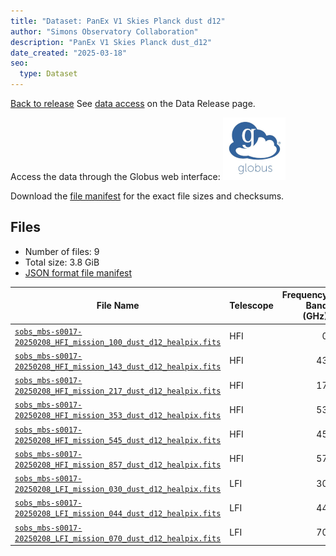 ```yaml
---
title: "Dataset: PanEx V1 Skies Planck dust d12"
author: "Simons Observatory Collaboration"
description: "PanEx V1 Skies Planck dust_d12"
date_created: "2025-03-18"
seo:
  type: Dataset
---
```


[Back to release](./panexv1-planck.html#datasets)
See [data access](./panexv1-planck.html#data-access) on the Data Release page.

Access the data through the Globus web interface: [![Download via Globus](images/globus-logo.png)](https://app.globus.org/file-manager?origin_id=53b2a147-ae9d-4bbf-9d18-3b46d133d4bb&origin_path=%2Fpanexp_v1_planck%2Fdust_d12%2F)

Download the [file manifest](https://g-0a470a.6b7bd8.0ec8.data.globus.org/panexp_v1_planck/dust_d12/manifest.json) for the exact file sizes and checksums.

## Files

- Number of files: 9
- Total size: 3.8 GiB
- [JSON format file manifest](https://g-0a470a.6b7bd8.0ec8.data.globus.org/panexp_v1_planck/dust_d12/manifest.json)

|                                                                                                File Name                                                                                                | Telescope | Frequency Band (GHz) | Pixelization |   Size    |
| ------------------------------------------------------------------------------------------------------------------------------------------------------------------------------------------------------- | --------- | -------------------: | ------------ | --------- |
| [`sobs_mbs-s0017-20250208_HFI_mission_100_dust_d12_healpix.fits`](https://g-0a470a.6b7bd8.0ec8.data.globus.org/panexp_v1_planck/dust_d12/sobs_mbs-s0017-20250208_HFI_mission_100_dust_d12_healpix.fits) | HFI       |                    0 | healpix      | 576.0 MiB |
| [`sobs_mbs-s0017-20250208_HFI_mission_143_dust_d12_healpix.fits`](https://g-0a470a.6b7bd8.0ec8.data.globus.org/panexp_v1_planck/dust_d12/sobs_mbs-s0017-20250208_HFI_mission_143_dust_d12_healpix.fits) | HFI       |                   43 | healpix      | 576.0 MiB |
| [`sobs_mbs-s0017-20250208_HFI_mission_217_dust_d12_healpix.fits`](https://g-0a470a.6b7bd8.0ec8.data.globus.org/panexp_v1_planck/dust_d12/sobs_mbs-s0017-20250208_HFI_mission_217_dust_d12_healpix.fits) | HFI       |                   17 | healpix      | 576.0 MiB |
| [`sobs_mbs-s0017-20250208_HFI_mission_353_dust_d12_healpix.fits`](https://g-0a470a.6b7bd8.0ec8.data.globus.org/panexp_v1_planck/dust_d12/sobs_mbs-s0017-20250208_HFI_mission_353_dust_d12_healpix.fits) | HFI       |                   53 | healpix      | 576.0 MiB |
| [`sobs_mbs-s0017-20250208_HFI_mission_545_dust_d12_healpix.fits`](https://g-0a470a.6b7bd8.0ec8.data.globus.org/panexp_v1_planck/dust_d12/sobs_mbs-s0017-20250208_HFI_mission_545_dust_d12_healpix.fits) | HFI       |                   45 | healpix      | 576.0 MiB |
| [`sobs_mbs-s0017-20250208_HFI_mission_857_dust_d12_healpix.fits`](https://g-0a470a.6b7bd8.0ec8.data.globus.org/panexp_v1_planck/dust_d12/sobs_mbs-s0017-20250208_HFI_mission_857_dust_d12_healpix.fits) | HFI       |                   57 | healpix      | 576.0 MiB |
| [`sobs_mbs-s0017-20250208_LFI_mission_030_dust_d12_healpix.fits`](https://g-0a470a.6b7bd8.0ec8.data.globus.org/panexp_v1_planck/dust_d12/sobs_mbs-s0017-20250208_LFI_mission_030_dust_d12_healpix.fits) | LFI       |                   30 | healpix      | 144.0 MiB |
| [`sobs_mbs-s0017-20250208_LFI_mission_044_dust_d12_healpix.fits`](https://g-0a470a.6b7bd8.0ec8.data.globus.org/panexp_v1_planck/dust_d12/sobs_mbs-s0017-20250208_LFI_mission_044_dust_d12_healpix.fits) | LFI       |                   44 | healpix      | 144.0 MiB |
| [`sobs_mbs-s0017-20250208_LFI_mission_070_dust_d12_healpix.fits`](https://g-0a470a.6b7bd8.0ec8.data.globus.org/panexp_v1_planck/dust_d12/sobs_mbs-s0017-20250208_LFI_mission_070_dust_d12_healpix.fits) | LFI       |                   70 | healpix      | 144.0 MiB |
